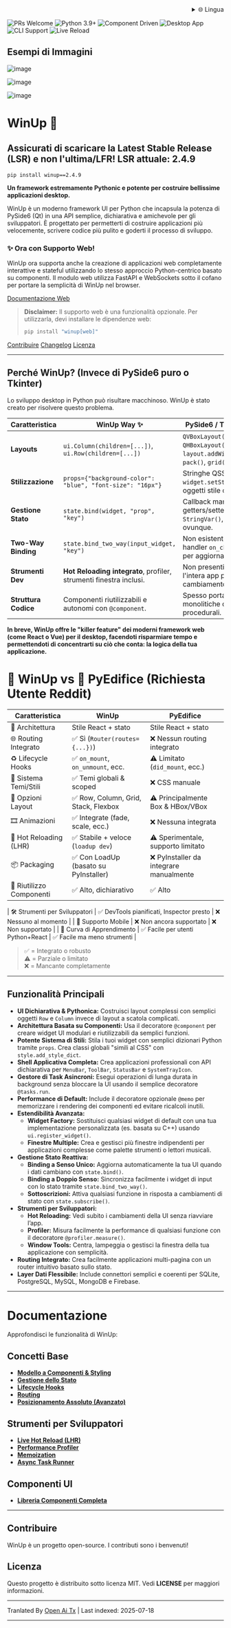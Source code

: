 <div align="right">
  <details>
    <summary >🌐 Lingua</summary>
    <div>
      <div align="center">
        <a href="https://openaitx.github.io/view.html?user=mebaadwaheed&project=winup&lang=en">English</a>
        | <a href="https://openaitx.github.io/view.html?user=mebaadwaheed&project=winup&lang=zh-CN">简体中文</a>
        | <a href="https://openaitx.github.io/view.html?user=mebaadwaheed&project=winup&lang=zh-TW">繁體中文</a>
        | <a href="https://openaitx.github.io/view.html?user=mebaadwaheed&project=winup&lang=ja">日本語</a>
        | <a href="https://openaitx.github.io/view.html?user=mebaadwaheed&project=winup&lang=ko">한국어</a>
        | <a href="https://openaitx.github.io/view.html?user=mebaadwaheed&project=winup&lang=hi">हिन्दी</a>
        | <a href="https://openaitx.github.io/view.html?user=mebaadwaheed&project=winup&lang=th">ไทย</a>
        | <a href="https://openaitx.github.io/view.html?user=mebaadwaheed&project=winup&lang=fr">Français</a>
        | <a href="https://openaitx.github.io/view.html?user=mebaadwaheed&project=winup&lang=de">Deutsch</a>
        | <a href="https://openaitx.github.io/view.html?user=mebaadwaheed&project=winup&lang=es">Español</a>
        | <a href="https://openaitx.github.io/view.html?user=mebaadwaheed&project=winup&lang=it">Italiano</a>
        | <a href="https://openaitx.github.io/view.html?user=mebaadwaheed&project=winup&lang=ru">Русский</a>
        | <a href="https://openaitx.github.io/view.html?user=mebaadwaheed&project=winup&lang=pt">Português</a>
        | <a href="https://openaitx.github.io/view.html?user=mebaadwaheed&project=winup&lang=nl">Nederlands</a>
        | <a href="https://openaitx.github.io/view.html?user=mebaadwaheed&project=winup&lang=pl">Polski</a>
        | <a href="https://openaitx.github.io/view.html?user=mebaadwaheed&project=winup&lang=ar">العربية</a>
        | <a href="https://openaitx.github.io/view.html?user=mebaadwaheed&project=winup&lang=fa">فارسی</a>
        | <a href="https://openaitx.github.io/view.html?user=mebaadwaheed&project=winup&lang=tr">Türkçe</a>
        | <a href="https://openaitx.github.io/view.html?user=mebaadwaheed&project=winup&lang=vi">Tiếng Việt</a>
        | <a href="https://openaitx.github.io/view.html?user=mebaadwaheed&project=winup&lang=id">Bahasa Indonesia</a>
      </div>
    </div>
  </details>
</div>

![PRs Welcome](https://img.shields.io/badge/PRs-welcome-brightgreen)
![Python 3.9+](https://img.shields.io/badge/python-3.9%2B-blue)
![Component Driven](https://img.shields.io/badge/architecture-component--driven-orange)
![Desktop App](https://img.shields.io/badge/platform-desktop-lightgrey)
![CLI Support](https://img.shields.io/badge/CLI-supported-critical)
![Live Reload](https://img.shields.io/badge/live--reload-enabled-blue)

## Esempi di Immagini

![image](https://github.com/user-attachments/assets/81d016e9-e10a-4438-ab94-99b6d76b8efe)

![image](https://github.com/user-attachments/assets/154dc3f4-ea8c-4f6f-84d3-88c7ab74a46f)

![image](https://github.com/user-attachments/assets/2318f701-6ec8-4402-abcc-40c879bf1a10)

# WinUp 🚀

## Assicurati di scaricare la Latest Stable Release (LSR) e non l'ultima/LFR! LSR attuale: 2.4.9

`pip install winup==2.4.9`

**Un framework estremamente Pythonic e potente per costruire bellissime applicazioni desktop.**

WinUp è un moderno framework UI per Python che incapsula la potenza di PySide6 (Qt) in una API semplice, dichiarativa e amichevole per gli sviluppatori. È progettato per permetterti di costruire applicazioni più velocemente, scrivere codice più pulito e goderti il processo di sviluppo.

### ✨ Ora con Supporto Web!
WinUp ora supporta anche la creazione di applicazioni web completamente interattive e stateful utilizzando lo stesso approccio Python-centrico basato su componenti. Il modulo web utilizza FastAPI e WebSockets sotto il cofano per portare la semplicità di WinUp nel browser.

[Documentazione Web](https://raw.githubusercontent.com/mebaadwaheed/winup/main/docs/web/README.md)

> **Disclaimer:** Il supporto web è una funzionalità opzionale. Per utilizzarla, devi installare le dipendenze web:
> ```bash
> pip install "winup[web]"
> ```

[Contribuire](https://raw.githubusercontent.com/mebaadwaheed/winup/main/CONTRIBUTING.md)
[Changelog](https://raw.githubusercontent.com/mebaadwaheed/winup/main/CHANGELOG.md)
[Licenza](LICENSE)

---

## Perché WinUp? (Invece di PySide6 puro o Tkinter)

Lo sviluppo desktop in Python può risultare macchinoso. WinUp è stato creato per risolvere questo problema.

| Caratteristica           | WinUp Way ✨                                                                   | PySide6 / Tkinter Puro 😟                                                               |
| ----------------------- | ------------------------------------------------------------------------------ | --------------------------------------------------------------------------------------- |
| **Layouts**             | `ui.Column(children=[...])`, `ui.Row(children=[...])`                          | `QVBoxLayout()`, `QHBoxLayout()`, `layout.addWidget()`, `pack()`, `grid()`              |
| **Stilizzazione**       | `props={"background-color": "blue", "font-size": "16px"}`                      | Stringhe QSS manuali, `widget.setStyleSheet(...)`, oggetti stile complessi.             |
| **Gestione Stato**      | `state.bind(widget, "prop", "key")`                                            | Callback manuali, getters/setters, `StringVar()`, boilerplate ovunque.                  |
| **Two-Way Binding**     | `state.bind_two_way(input_widget, "key")`                                      | Non esistente. Richiede handler `on_change` manuali per aggiornare stato e UI.          |
| **Strumenti Dev**       | **Hot Reloading integrato**, profiler, strumenti finestra inclusi.             | Non presenti. Riavvia l'intera app per ogni cambiamento UI.                             |
| **Struttura Codice**    | Componenti riutilizzabili e autonomi con `@component`.                         | Spesso porta a classi monolitiche o script procedurali.                                 |

**In breve, WinUp offre le "killer feature" dei moderni framework web (come React o Vue) per il desktop, facendoti risparmiare tempo e permettendoti di concentrarti su ciò che conta: la logica della tua applicazione.**

# 🧊 WinUp vs 🧱 PyEdifice (Richiesta Utente Reddit)

| Caratteristica                   | WinUp      | PyEdifice                        |
|----------------------------------|--------------------------------------|----------------------------------|
| 🧱 Architettura                  | Stile React + stato         | Stile React + stato              |
| 🌐 Routing Integrato             | ✅ Sì (`Router(routes={...})`)       | ❌ Nessun routing integrato       |
| ♻️ Lifecycle Hooks               | ✅ `on_mount`, `on_unmount`, ecc.    | ⚠️ Limitato (`did_mount`, ecc.)  |
| 🎨 Sistema Temi/Stili            | ✅ Temi globali & scoped             | ❌ CSS manuale                    |
| 🔲 Opzioni Layout                | ✅ Row, Column, Grid, Stack, Flexbox | ⚠️ Principalmente Box & HBox/VBox |
| 🎞️ Animazioni                   | ✅ Integrate (fade, scale, ecc.)     | ❌ Nessuna integrata              |
| 🔁 Hot Reloading (LHR)           | ✅ Stabile + veloce (`loadup dev`)   | ⚠️ Sperimentale, supporto limitato|
| 📦 Packaging                     | ✅ Con LoadUp (basato su PyInstaller)| ❌ PyInstaller da integrare manualmente |
| 🧩 Riutilizzo Componenti         | ✅ Alto, dichiarativo                | ✅ Alto                           |

| 🛠 Strumenti per Sviluppatori       | ✅ DevTools pianificati, Inspector presto | ❌ Nessuno al momento                |
| 📱 Supporto Mobile                 | ❌ Non ancora supportato                  | ❌ Non supportato                    |
| 🧠 Curva di Apprendimento          | ✅ Facile per utenti Python+React         | ✅ Facile ma meno strumenti          |

> ✅ = Integrato o robusto  
> ⚠️ = Parziale o limitato  
> ❌ = Mancante completamente
---

## Funzionalità Principali

*   **UI Dichiarativa & Pythonica:** Costruisci layout complessi con semplici oggetti `Row` e `Column` invece di layout a scatola complicati.
*   **Architettura Basata su Componenti:** Usa il decoratore `@component` per creare widget UI modulari e riutilizzabili da semplici funzioni.
*   **Potente Sistema di Stili:** Stila i tuoi widget con semplici dizionari Python tramite `props`. Crea classi globali "simili al CSS" con `style.add_style_dict`.
*   **Shell Applicativa Completa:** Crea applicazioni professionali con API dichiarativa per `MenuBar`, `ToolBar`, `StatusBar` e `SystemTrayIcon`.
*   **Gestore di Task Asincroni:** Esegui operazioni di lunga durata in background senza bloccare la UI usando il semplice decoratore `@tasks.run`.
*   **Performance di Default:** Include il decoratore opzionale `@memo` per memorizzare i rendering dei componenti ed evitare ricalcoli inutili.
*   **Estendibilità Avanzata:**
    *   **Widget Factory:** Sostituisci qualsiasi widget di default con una tua implementazione personalizzata (es. basata su C++) usando `ui.register_widget()`.
    *   **Finestre Multiple:** Crea e gestisci più finestre indipendenti per applicazioni complesse come palette strumenti o lettori musicali.
*   **Gestione Stato Reattiva:**
    *   **Binding a Senso Unico:** Aggiorna automaticamente la tua UI quando i dati cambiano con `state.bind()`.
    *   **Binding a Doppio Senso:** Sincronizza facilmente i widget di input con lo stato tramite `state.bind_two_way()`.
    *   **Sottoscrizioni:** Attiva qualsiasi funzione in risposta a cambiamenti di stato con `state.subscribe()`.
*   **Strumenti per Sviluppatori:**
    *   **Hot Reloading:** Vedi subito i cambiamenti della UI senza riavviare l’app.
    *   **Profiler:** Misura facilmente la performance di qualsiasi funzione con il decoratore `@profiler.measure()`.
    *   **Window Tools:** Centra, lampeggia o gestisci la finestra della tua applicazione con semplicità.
*   **Routing Integrato:** Crea facilmente applicazioni multi-pagina con un router intuitivo basato sullo stato.
*   **Layer Dati Flessibile:** Include connettori semplici e coerenti per SQLite, PostgreSQL, MySQL, MongoDB e Firebase.

---

# Documentazione

Approfondisci le funzionalità di WinUp:

## Concetti Base
- [**Modello a Componenti & Styling**](https://raw.githubusercontent.com/mebaadwaheed/winup/main/docs/concepts.md)
- [**Gestione dello Stato**](https://raw.githubusercontent.com/mebaadwaheed/winup/main/docs/state.md)
- [**Lifecycle Hooks**](https://raw.githubusercontent.com/mebaadwaheed/winup/main/docs/concepts.md#component-lifecycle-hooks-on_mount-and-on_unmount)
- [**Routing**](https://raw.githubusercontent.com/mebaadwaheed/winup/main/docs/concepts.md#routing)
- [**Posizionamento Assoluto (Avanzato)**](https://raw.githubusercontent.com/mebaadwaheed/winup/main/docs/absolute-layout.md)

## Strumenti per Sviluppatori
- [**Live Hot Reload (LHR)**](https://raw.githubusercontent.com/mebaadwaheed/winup/main/docs/live-hot-reload.md)
- [**Performance Profiler**](https://raw.githubusercontent.com/mebaadwaheed/winup/main/docs/profiler.md)
- [**Memoization**](https://raw.githubusercontent.com/mebaadwaheed/winup/main/docs/memoization.md)
- [**Async Task Runner**](https://raw.githubusercontent.com/mebaadwaheed/winup/main/docs/tasks.md)

## Componenti UI
- [**Libreria Componenti Completa**](https://raw.githubusercontent.com/mebaadwaheed/winup/main/docs/components/README.md)

---

## Contribuire

WinUp è un progetto open-source. I contributi sono i benvenuti!

## Licenza

Questo progetto è distribuito sotto licenza MIT. Vedi **LICENSE** per maggiori informazioni.

---

Tranlated By [Open Ai Tx](https://github.com/OpenAiTx/OpenAiTx) | Last indexed: 2025-07-18

---